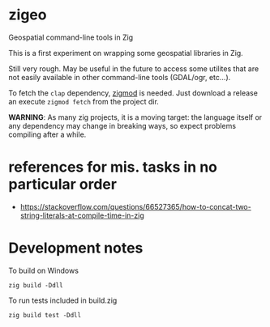# zigeo
Geospatial command-line tools in Zig

This is a first experiment on wrapping some geospatial libraries in Zig. 

Still very rough. May be useful in the future to access some utilites that are not easily available in other command-line tools (GDAL/ogr, etc...).

To fetch the `clap` dependency,  [zigmod](https://github.com/nektro/zigmod) is needed. Just download a release an execute `zigmod fetch` from the project dir.

**WARNING**: As many zig projects, it is a moving target: the language itself or any dependency may change in breaking ways, so expect problems compiling after a while.

# references for mis. tasks  in no particular order

- https://stackoverflow.com/questions/66527365/how-to-concat-two-string-literals-at-compile-time-in-zig

# Development notes


To build on Windows

```
zig build -Ddll
```

To run tests included in build.zig

```
zig build test -Ddll
```